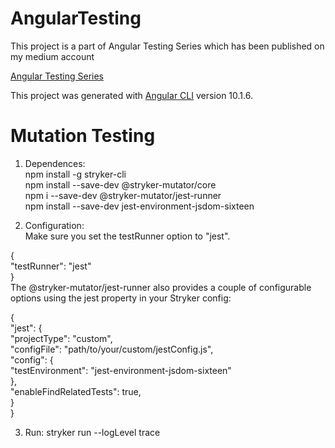 # AngularTesting

This project is a part of Angular Testing Series which has been published on my medium account

[Angular Testing Series](https://medium.com/@marcinmilewicz)

This project was generated with [Angular CLI](https://github.com/angular/angular-cli) version 10.1.6.

# Mutation Testing  

1. Dependences:  
npm install -g stryker-cli  
npm install --save-dev @stryker-mutator/core  
npm i --save-dev @stryker-mutator/jest-runner  
npm install --save-dev jest-environment-jsdom-sixteen  

2. Configuration:  
Make sure you set the testRunner option to "jest".  

{  
  "testRunner": "jest"  
}  
The @stryker-mutator/jest-runner also provides a couple of configurable options using the jest property in your Stryker config:

{    
  "jest": {  
    "projectType": "custom",  
    "configFile": "path/to/your/custom/jestConfig.js",  
    "config": {  
      "testEnvironment": "jest-environment-jsdom-sixteen"  
    },  
    "enableFindRelatedTests": true,  
  }  
}  

3. Run:
stryker run --logLevel trace
